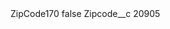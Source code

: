 <?xml version="1.0" encoding="UTF-8"?>
<CustomMetadata xmlns="http://soap.sforce.com/2006/04/metadata" xmlns:xsi="http://www.w3.org/2001/XMLSchema-instance" xmlns:xsd="http://www.w3.org/2001/XMLSchema">
    <label>ZipCode170</label>
    <protected>false</protected>
    <values>
        <field>Zipcode__c</field>
        <value xsi:type="xsd:string">20905</value>
    </values>
</CustomMetadata>
